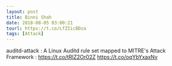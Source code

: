 ```yaml
---
layout: post
title: Binni Shah
date: 2018-08-05 03:00:21
tourl: https://t.co/LfZIicBDza
tags: [Attack]
---
```

auditd-attack : A Linux Auditd rule set mapped to MITRE's Attack Framework : https://t.co/tRIZ2Or02Z https://t.co/oqYbYxaxNv
